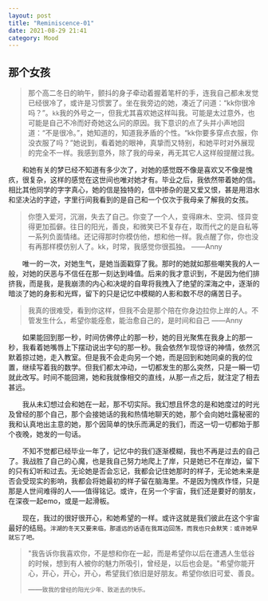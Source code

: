 ```yaml
---
layout: post
title: "Reminiscence-01"
date: 2021-08-29 21:41
category: Mood
---
```


## 那个女孩

> 那个高二冬日的晌午，颤抖的身子牵动着握着笔杆的手，连我自己都未发觉已经很冷了，或许是习惯罢了。坐在我旁边的她，凑近了问道：“kk你很冷吗？”。``kk``我的外号之一，但我尤其喜欢她这样叫我。可能是太过意外，也可能是自己不冷而好奇她这么问的原因。我下意识的点了头并小声地回道：“不是很冷。”，她知道的，知道我矛盾的个性。“kk你要多穿点衣服，你没衣服了吗？”她说到，看着她的眼神，真挚而又特别，和她平时对外展现的完全不一样。我感到意外，除了我的母亲，再无其它人这样般提醒过我。 



&emsp;&emsp;和她有关的梦已经不知道有多少次了，对她的感觉既不像是喜欢又不像是愧疚，很复杂，这样的感觉在这世间也唯对她才有。毕业之后，我依然带着她的信。相比其他同学的字字真心，她的信是独特的，信中掺杂的是又爱又恨，甚是用泪水和坚决沾的字迹，字里行间我看到的是自己和一个仅次于我母亲了解我的女孩。



> 你堕入爱河，沉溺，失去了自己。你变了一个人，变得麻木、空洞、怪异变得更加孤僻。往日的阳光，善良，和微笑已不复存在，取而代之的是自私等一系列负面情绪。还记得那时你模仿他，想和他一样。我点醒了你，你也没有再那样模仿别人了。kk，时常，我感觉你很孤独。 ——Anny



&emsp;&emsp;唯一的一次，对她生气，是她当面戳穿了我。那时的她就如那些嘲笑我的人一般，对她的厌恶与不信任在那一刻达到峰值。后来的我才意识到，不是因为他们排挤我，而是我，是我崩溃的内心和决堤的自卑将我拽入了绝望的深海之中，逐渐的暗淡了她的身影和光辉，留下的只是记忆中模糊的人影和数不尽的痛苦日子。



> 我真的很难受，看到你这样，但我不会是那个陪在你身边拉你上岸的人。不管发生什么，希望你能痊愈，能治愈自己的，是时间和自己 ——Anny



&emsp;&emsp;如果能回到那一秒，时间仿佛停止的那一秒，她的目光聚焦在我身上的那一秒，我看着她嘴唇上下摆动说出字句的那一秒。我会依然乍现惊讶的神情，依然沉默着掠过她，走入教室。但是我不会走向另一个她，而是回到和她同桌的我的位置，继续写着我的数学。但我们都太冲动，一切都发生的那么突然，只是一瞬一切就此改写。时间不能回溯，她和我就像相交的直线，从那一点之后，就注定了相去甚远。



&emsp;&emsp;我从未幻想过会和她在一起，那不切实际。我幻想且怀念的是和她度过的时光及曾经的那个自己，那个会接她话的我和热情地聊天的她，那个会向她吐露秘密的我和认真地出主意的她，那个因简单的快乐而满足的我们，而这一切一切都始于那个夜晚，她发的一句话。



&emsp;&emsp;不知不觉都已经毕业一年了，记忆中的我们逐渐模糊，我也不再是过去的自己了。我战胜了自己的心魔，也是我自己努力地爬上了岸，只是她已不在岸边，留下的只有幻听和过去。无论她是否会忘记，我都会记住她那时的样子，无论她未来是否会受现实的影响，我都会将她最初的样子留在脑海里。不是因为愧疚作怪，只是那是人世间难得的人——值得铭记。或许，在另一个宇宙，我们还是要好的朋友，在深夜一起emo，或是一起滑板。



&emsp;&emsp;现在，我过的很好很开心，和她希望的一样。或许这就是我们彼此在这个宇宙最好的结局。``泮湖的冬天又要来临，那遥远的话语在我耳边回荡，而我也只会默笑：或许她早就忘了吧。``

> "我告诉你我喜欢你，不是想和你在一起，而是希望你以后在遭遇人生低谷的时候，想到有人被你的魅力所吸引，曾经是，以后也会是。"希望你能开心，开心，开心，开心，希望我们依旧是好朋友。希望你依旧可爱、善良。
>
> ——``致我的曾经的阳光少年、致逝去的快乐。``







&emsp;